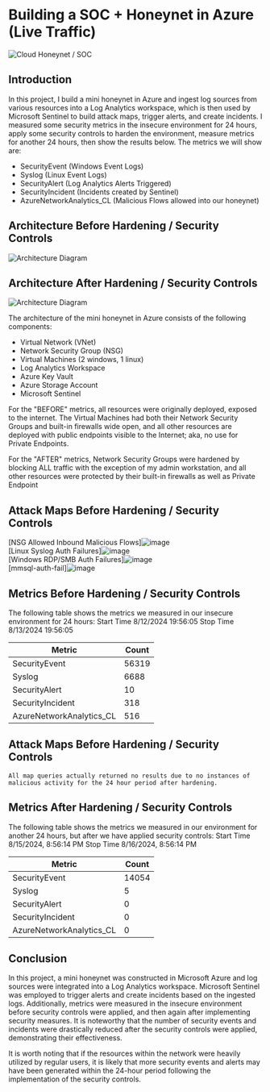 # Building a SOC + Honeynet in Azure (Live Traffic)
![Cloud Honeynet / SOC](https://i.imgur.com/ZWxe03e.jpg)

## Introduction

In this project, I build a mini honeynet in Azure and ingest log sources from various resources into a Log Analytics workspace, which is then used by Microsoft Sentinel to build attack maps, trigger alerts, and create incidents. I measured some security metrics in the insecure environment for 24 hours, apply some security controls to harden the environment, measure metrics for another 24 hours, then show the results below. The metrics we will show are:

- SecurityEvent (Windows Event Logs)
- Syslog (Linux Event Logs)
- SecurityAlert (Log Analytics Alerts Triggered)
- SecurityIncident (Incidents created by Sentinel)
- AzureNetworkAnalytics_CL (Malicious Flows allowed into our honeynet)

## Architecture Before Hardening / Security Controls
![Architecture Diagram](https://i.imgur.com/aBDwnKb.jpg)

## Architecture After Hardening / Security Controls
![Architecture Diagram](https://i.imgur.com/YQNa9Pp.jpg)

The architecture of the mini honeynet in Azure consists of the following components:

- Virtual Network (VNet)
- Network Security Group (NSG)
- Virtual Machines (2 windows, 1 linux)
- Log Analytics Workspace
- Azure Key Vault
- Azure Storage Account
- Microsoft Sentinel

For the "BEFORE" metrics, all resources were originally deployed, exposed to the internet. The Virtual Machines had both their Network Security Groups and built-in firewalls wide open, and all other resources are deployed with public endpoints visible to the Internet; aka, no use for Private Endpoints.

For the "AFTER" metrics, Network Security Groups were hardened by blocking ALL traffic with the exception of my admin workstation, and all other resources were protected by their built-in firewalls as well as Private Endpoint

## Attack Maps Before Hardening / Security Controls
[NSG Allowed Inbound Malicious Flows]![image](https://github.com/user-attachments/assets/91046859-8270-4278-b694-f3cbc266893d)<br>
[Linux Syslog Auth Failures]![image](https://github.com/user-attachments/assets/b7d3e2e2-e548-4dc2-965d-166d210ac63a)<br>
[Windows RDP/SMB Auth Failures]![image](https://github.com/user-attachments/assets/a25dfa9d-2fac-48b6-9ab1-fd3765413114)<br>
[mmsql-auth-fail]![image](https://github.com/user-attachments/assets/de69b298-133e-4c76-97f1-ecaffe11851a)<br>

## Metrics Before Hardening / Security Controls

The following table shows the metrics we measured in our insecure environment for 24 hours:
Start Time 8/12/2024 19:56:05
Stop Time 8/13/2024 19:56:05

| Metric                   | Count
| ------------------------ | -----
| SecurityEvent            | 56319
| Syslog                   | 6688
| SecurityAlert            | 10
| SecurityIncident         | 318
| AzureNetworkAnalytics_CL | 516

## Attack Maps Before Hardening / Security Controls

```All map queries actually returned no results due to no instances of malicious activity for the 24 hour period after hardening.```

## Metrics After Hardening / Security Controls

The following table shows the metrics we measured in our environment for another 24 hours, but after we have applied security controls:
Start Time 8/15/2024, 8:56:14 PM
Stop Time	8/16/2024, 8:56:14 PM

| Metric                   | Count
| ------------------------ | -----
| SecurityEvent            | 14054
| Syslog                   | 5
| SecurityAlert            | 0
| SecurityIncident         | 0
| AzureNetworkAnalytics_CL | 0

## Conclusion

In this project, a mini honeynet was constructed in Microsoft Azure and log sources were integrated into a Log Analytics workspace. Microsoft Sentinel was employed to trigger alerts and create incidents based on the ingested logs. Additionally, metrics were measured in the insecure environment before security controls were applied, and then again after implementing security measures. It is noteworthy that the number of security events and incidents were drastically reduced after the security controls were applied, demonstrating their effectiveness.

It is worth noting that if the resources within the network were heavily utilized by regular users, it is likely that more security events and alerts may have been generated within the 24-hour period following the implementation of the security controls.
